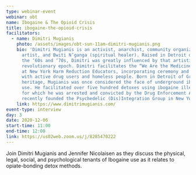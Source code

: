 ```yaml
---
type: webinar-event
webinar: obt
name: Ibogaine & The Opioid Crisis
title: ibogaine-the-opioid-crisis
facilitators:
  - name: Dimitri Mugianis
    photo: /assets/images/obt-sun-11am-dimitri-mugianis.png
    bio: 'Dimitri Mugianis is an activist, anarchist, community organizer,
      artist, and Bwiti N’ganga (spiritual healer). Raised in Detroit during
      the ‘60s and ‘70s, Dimitri was greatly influenced by that artistic and
      revolutionary epoch. Dimitri facilitates the “We Are the Medicine” circle
      at New York Harm Reduction Educators, incorporating ceremony and ritual
      with active drug users and homeless people. Born in Detroit of Greek
      heritage, Mugianis was once considered the face of underground ibogaine
      use. He facilitated over five hundred detoxes using ibogaine illegally,
      for which he was arrested and convicted by the Drug Enforcement Agency. He
      recently founded the Psychedelic (Dis)Integration Group in New York City.'
    link: https://www.dimitrimugianis.com/
event-type: interview
day: 3
date: 2020-12-06
start-time: 11:00
end-time: 12:00
link: https://us02web.zoom.us/j/8285470222
---
```


Join Dimitri Mugianis and Jennifer Nicolaisen as they discuss the physical, legal, social, and psychological tenants of Ibogaine use as it relates to opiate-bonding detox methods.
